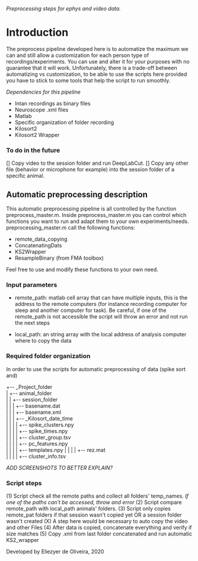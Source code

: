 *Preprocessing steps for ephys and video data.*

# Introduction
 The preprocess pipeline developed here is to automatize the maximum we can and still allow a customization for each person type of recordings/experiments. You can use and alter it for your purposes with no guarantee that it will work.
 Unfortunately, there is a trade-off between automatizing vs customization, to be able to use the scripts here provided you have to stick to some tools that help the script to run smoothly.

*Dependencies for this pipeline*
- Intan recordings as binary files
- Neuroscope .xml files
- Matlab
- Specific organization of folder recording
- Kilosort2
- Kilosort2 Wrapper



### To do in the future
  [] Copy video to the session folder and run DeepLabCut.
  [] Copy any other file (behavior or microphone for example) into the session folder of a specific animal.

## Automatic preprocessing description
This automatic preprocessing pipeline is all controlled by the function preprocess_master.m. Inside preprocess_master.m you can control which functions you want to run and adapt them to your own experiments/needs. preprocessing_master.m call the following functions:

- remote_data_copying
- ConcatenatingDats
- KS2Wrapper
- ResampleBinary (from FMA toolbox)

Feel free to use and modify these functions to your own need.

### Input parameters
  - remote_path: matlab cell array that can have multiple inputs, this is the address to the remote computers (for instance recording computer for sleep and another computer for task). Be careful, if one of the remote_path is not accessible the script will throw an error and not run the next steps

  - local_path: an string array with the local address of analysis computer where to copy the data

### Required folder organization

 In order to use the scripts for automatic preprocessing of data (spike sort and)

  +-- _Project_folder  
  |     +-- animal_folder  
  |     |   +-- session_folder  
  |     |   |   +-- basename.dat  
  |     |   |   +-- basename.xml  
  |     |   |   +-- _Kilosort_date_time  
  |     |   |   |   +-- spike_clusters.npy  
  |     |   |   |   +-- spike_times.npy  
  |     |   |   |   +-- cluster_group.tsv  
  |     |   |   |   +-- pc_features.npy  
  |     |   |   |   +-- templates.npy
  |     |   |   |   +-- rez.mat  
  |     |   |   |   +-- cluster_info.tsv  

 *ADD SCREENSHOTS TO BETTER EXPLAIN?*

### Script steps

(1) Script check all the remote paths and collect all folders' temp_names. *If one of the paths can't be accessed, throw and error*
(2) Script compare remote_path with local_path animals' folders.
(3) Script only copies remote_pat folders if that session wasn't copied yet OR a session folder wasn't created
(X) A step here would be necessary to auto copy the video and other Files
(4) After data is copied, concatenate everything and verify if size matches
(5) Copy .xml from last folder concatenated and run automatic KS2_wrapper

Developed by Eliezyer de Oliveira, 2020
